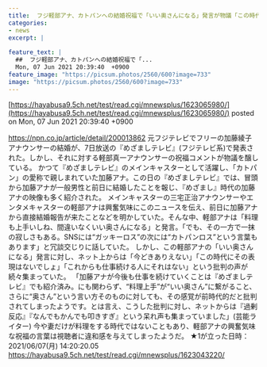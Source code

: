 ```yaml
---
title:  フジ軽部アナ、カトパンへの結婚祝福で「いい奥さんになる」発言が物議「この時代にその表現はありえない」と批判の声 ★2  
categories:
- news
excerpt: |
  
feature_text: |
  ##  フジ軽部アナ、カトパンへの結婚祝福で「...
  Mon, 07 Jun 2021 20:39:40  +0900
feature_image: "https://picsum.photos/2560/600?image=733"
image: "https://picsum.photos/2560/600?image=733"
---
```


[https://hayabusa9.5ch.net/test/read.cgi/mnewsplus/1623065980/](https://hayabusa9.5ch.net/test/read.cgi/mnewsplus/1623065980/)
posted on Mon, 07 Jun 2021 20:39:40  +0900

<!--more-->

https://npn.co.jp/article/detail/200013862 元フジテレビでフリーの加藤綾子アナウンサーの結婚が、7日放送の『めざましテレビ』(フジテレビ系)で発表された。しかし、それに対する軽部真一アナウンサーの祝福コメントが物議を醸している。 かつて『めざましテレビ』のメインキャスターとして活躍し、「カトパン」の愛称で親しまれていた加藤アナ。この日の『めざましテレビ』では、冒頭から加藤アナが一般男性と前日に結婚したことを報じ、『めざまし』時代の加藤アナの映像も多く紹介された。 メインキャスターの三宅正治アナウンサーやエンタメキャスターの軽部アナは興奮気味にこのニュースを伝え、前日に加藤アナから直接結婚報告が来たことなどを明かしていた。そんな中、軽部アナは「料理も上手いしね、間違いなくいい奥さんになる」と発言。「でも、その一方で一抹の寂しさもある。SNSには“ガッキーロス”の次には“カトパンロス”という言葉もあります」と冗談交じりに話していた。 しかし、この軽部アナの「いい奥さんになる」発言に対し、ネット上からは「今どきありえない」「この時代にその表現はないでしょ」「これからも仕事続ける人にそれはない」という批判の声が続々集まっていた。 「加藤アナが今後も仕事を続けていくことは『めざましテレビ』でも紹介済み。にも関わらず、“料理上手”が“いい奥さん”に繋がること、さらに“奥さん”という言い方そのものに対しても、その感覚が前時代的だと批判されてしまったようです。とは言え、こうした批判に対し、ネットからは『過剰反応』『なんでもかんでも叩きすぎ』という呆れ声も集まっていました」(芸能ライター) 今や妻だけが料理をする時代ではないこともあり、軽部アナの興奮気味な祝福の言葉は視聴者に違和感を与えてしまったようだ。 ★1が立った日時：2021/06/07(月) 14:20:20.05 https://hayabusa9.5ch.net/test/read.cgi/mnewsplus/1623043220/
